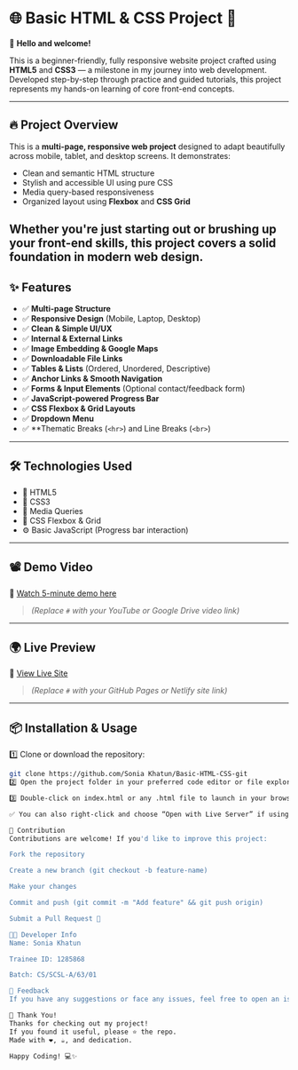 # 🌐 Basic HTML & CSS Project 🚀

👋 **Hello and welcome!**

This is a beginner-friendly, fully responsive website project crafted using **HTML5** and **CSS3** — a milestone in my journey into web development. Developed step-by-step through practice and guided tutorials, this project represents my hands-on learning of core front-end concepts.

---

## 🔥 Project Overview

This is a **multi-page, responsive web project** designed to adapt beautifully across mobile, tablet, and desktop screens. It demonstrates:

- Clean and semantic HTML structure
- Stylish and accessible UI using pure CSS
- Media query-based responsiveness
- Organized layout using **Flexbox** and **CSS Grid**

Whether you're just starting out or brushing up your front-end skills, this project covers a solid foundation in modern web design.
---

## ✨ Features

- ✅ **Multi-page Structure**
- ✅ **Responsive Design** (Mobile, Laptop, Desktop)
- ✅ **Clean & Simple UI/UX**
- ✅ **Internal & External Links**
- ✅ **Image Embedding & Google Maps**
- ✅ **Downloadable File Links**
- ✅ **Tables & Lists** (Ordered, Unordered, Descriptive)
- ✅ **Anchor Links & Smooth Navigation**
- ✅ **Forms & Input Elements** (Optional contact/feedback form)
- ✅ **JavaScript-powered Progress Bar**
- ✅ **CSS Flexbox & Grid Layouts**
- ✅ **Dropdown Menu**
- ✅ **Thematic Breaks (`<hr>`) and Line Breaks (`<br>`)

---

## 🛠️ Technologies Used

- 🧱 HTML5
- 🎨 CSS3
- 📱 Media Queries
- 🧩 CSS Flexbox & Grid
- ⚙️ Basic JavaScript (Progress bar interaction)

---

## 📽️ Demo Video

🎥 [Watch 5-minute demo here](#)  
> *(Replace `#` with your YouTube or Google Drive video link)*

---

## 🌍 Live Preview

🔗 [View Live Site](#)  
> *(Replace `#` with your GitHub Pages or Netlify site link)*

---

## 📦 Installation & Usage

1️⃣ Clone or download the repository:
```bash
git clone https://github.com/Sonia Khatun/Basic-HTML-CSS-git
2️⃣ Open the project folder in your preferred code editor or file explorer.

3️⃣ Double-click on index.html or any .html file to launch in your browser.

✅ You can also right-click and choose “Open with Live Server” if using VS Code.

🤝 Contribution
Contributions are welcome! If you'd like to improve this project:

Fork the repository

Create a new branch (git checkout -b feature-name)

Make your changes

Commit and push (git commit -m "Add feature" && git push origin)

Submit a Pull Request 🙌

👩‍💻 Developer Info
Name: Sonia Khatun

Trainee ID: 1285868

Batch: CS/SCSL-A/63/01

💬 Feedback
If you have any suggestions or face any issues, feel free to open an issue or drop me a message. I'd love to improve it further!

🚀 Thank You!
Thanks for checking out my project!
If you found it useful, please ⭐ the repo.
Made with ❤️, ☕, and dedication.

Happy Coding! 💻✨
